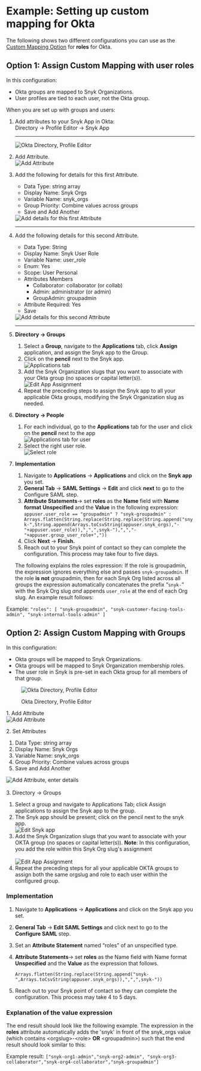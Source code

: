 # Example: Setting up custom mapping for Okta

The following shows two different configurations you can use as the [Custom Mapping Option](./) for **roles** for Okta.

## Option 1: Assign Custom Mapping with user roles

In this configuration:

* Okta groups are mapped to Snyk Organizations.
* User profiles are tied to each user, not the Okta group.

When you are set up with groups and users:

1.  Add attributes to your Snyk App in Okta:\
    Directory -> Profile Editor -> Snyk App

    ***

    <img src="https://lh5.googleusercontent.com/h6ww6L16tTWMVhzoVN5Y72oBo51X-WYidqMAO-pTmUksl7akFrgH463S_MMAKDGYdQYzVIYlvN0HCF7tlHMyyIqaQgfdoP9PP6UX7RIJhg-9fFtmLdVwM3tgjVj-h97yKBAS4jGl" alt="Okta Directory, Profile Editor" data-size="original">
2. Add Attribute.\
   ![Add Attribute](https://lh4.googleusercontent.com/R1sr6ZOerCRNxJhGS3ARf0Pebe0dC-tBLP\_80nARDd0LUGTjRY9jA1E-TiTtz4AQvk4aX-pAE\_\_h2S14kgEb6RTSRzZ4O\_1tOcBaCEwpTn2d4HaVuTynjN5D6qE4YSj3LZaiE5WN)
3.  Add the following for details for this first Attribute.

    * Data Type: string array
    * Display Name: Snyk Orgs
    * Variable Name: snyk\_orgs
    * Group Priority: Combine values across groups
    * Save and Add Another

    <img src="https://lh3.googleusercontent.com/sIXILVtJJeo9wbjzVSEVNmSVPwkMPeUu1j5yeBxi-mBEgwu4Ejn-4d0tZhtUZay2EV0PkN8wSE0uJgON3csAyXCEKVAAcpShqPKdbz_U1D3ghx5sTCEhBJliRYIIEOf72c3H1TS5" alt="Add details for this first Attribute" data-size="original">

    ***
4.  Add the following details for this second Attribute.

    * Data Type: String
    * Display Name: Snyk User Role
    * Variable Name: user\_role
    * Enum: Yes
    * Scope: User Personal
    * Attributes Members
      * Collaborator: collaborator (or collab)
      * Admin: administrator (or admin)
      * GroupAdmin: groupadmin
    * Attribute Required: Yes
    * Save

    <img src="https://lh3.googleusercontent.com/THGLLKFdDMvTnRrWkoWmC_LGq5GJlw2c9Ht9pLzk_-mUodeDbeFe4xO0F8jDB8Wwvvw-4CloAqFdSubc1VttSbSusmWqw0iju_dhzCuho_3im_uGNf1ShYaakMnT-Bxoizo-L7dB" alt="Add details for this second Attribute" data-size="original">

    ***
5. **Directory -> Groups**
   1. Select a **Group**, navigate to the **Applications** tab, click **Assign** application, and assign the Snyk app to the Group.
   2. Click on the **pencil** next to the Snyk app.\
      ![Applications tab](https://lh3.googleusercontent.com/X3ARoW\_GPcKqIvrowKVPGnBWgziZ4E87hCIRVXzvLkLXOuLvP9fS5y9D-yaCjyWCmr6Co-\_3JSA2ZS-MdM5gEF9JYRi4Ivid-tnijtkpQstm7XgFbhAlnZnRM9D1DKYUsnHm987R)
   3. Add the Snyk Organization slugs that you want to associate with your Okta group (no  spaces or capital letter(s)).\
      ![Edit App Assignment](https://lh5.googleusercontent.com/74SiCm6xOoCRnG9LEpMCeCCHyJA-8viDYL0yNbh0ZQeIpV8wuharGBXp6aIsJB0P1Zjbkn1g2vFr2EcxYawyfh\_axoGISUewc4fXara8oQ4BTsE8\_wlprwd1Df5CeVlYgGgoOjsj)
   4. Repeat the preceding steps to assign the Snyk app to all your applicable Okta groups, modifying the Snyk Organization slug as needed.
6. **Directory -> People**
   1. For each individual, go to the **Applications** tab for the user and click on the **pencil** next to the app\
      ![Applications tab for user](https://lh5.googleusercontent.com/7RnhYZ0E24ZoBXe00Zw9jQW\_WbPye2lciWm2qk3zG03mLY6JbsAY7saY-0b26zEGArnDw46MulIgg9XW7Dw9HCt-EODS5qSZquanpNlmfwDHUYL71BQILAfAYifxHf8UBE0BB3Ww)
   2. Select the right user role.\
      ![Select role](https://lh4.googleusercontent.com/XPclvljK5ZsmLx1Cu3odPCFWz0oj4ZRk9ZkdG-gTto3vMWZWtMQ\_ONHVggh-xHL1UkRwId1eJFh8rZwCrbfUGvhKlL9BBzi3U46d3HXYE8YzFMtS8EIJxBljOim5LvSMarKyNXyZ)
7.  **Implementation**

    1. Navigate to **Applications** -> **Applications** and click on the **Snyk app** you set.
    2. **General Tab** -> **SAML Settings** -> **Edit** and click **next** to go to the Configure SAML step.
    3. **Attribute Statements**-> set **roles** as the **Name** field with **Name format** **Unspecified** and the **Value** in the following expression:\
       `appuser.user_role == "groupadmin" ? "snyk-groupadmin" : Arrays.flatten(String.replace(String.replace(String.append("snyk-",String.append(Arrays.toCsvString(appuser.snyk_orgs),"-"+appuser.user_role)),",",",snyk-"),",","-"+appuser.group_user_role+","))`
    4. Click **Next** -> **Finish.**
    5. Reach out to your Snyk point of contact so they can complete the configuration. This process may take four to five days.

    The following explains the roles expression: If the role is groupadmin, the expression ignores everything else and passes `snyk-groupadmin`. If the role **is** **not** groupadmin, then for each Snyk Org listed across all groups the expression automatically concatenates the prefix “`snyk-`” with the Snyk Org slug _and_ appends `user_role` at the end of each Org slug. An example result follows:

Example: `"roles": [ "snyk-groupadmin", "snyk-customer-facing-tools-admin", "snyk-internal-tools-admin" ]`

## Option 2: Assign Custom Mapping with Groups

In this configuration:

* Okta groups will be mapped to Snyk Organizations.
* Okta groups will be mapped to Snyk Organization membership roles.
* The user role in Snyk is pre-set in each Okta group for all members of that group.

<figure><img src="https://lh5.googleusercontent.com/h6ww6L16tTWMVhzoVN5Y72oBo51X-WYidqMAO-pTmUksl7akFrgH463S_MMAKDGYdQYzVIYlvN0HCF7tlHMyyIqaQgfdoP9PP6UX7RIJhg-9fFtmLdVwM3tgjVj-h97yKBAS4jGl" alt="Okta Directory, Profile Editor"><figcaption><p>Okta Directory, Profile Editor</p></figcaption></figure>

1\. Add Attribute\
![Add Attribute](https://lh4.googleusercontent.com/R1sr6ZOerCRNxJhGS3ARf0Pebe0dC-tBLP\_80nARDd0LUGTjRY9jA1E-TiTtz4AQvk4aX-pAE\_\_h2S14kgEb6RTSRzZ4O\_1tOcBaCEwpTn2d4HaVuTynjN5D6qE4YSj3LZaiE5WN)

2\. Set Attributes

1. Data Type: string array
2. Display Name: Snyk Orgs
3. Variable Name: snyk\_orgs
4. Group Priority: Combine values across groups
5. Save and Add Another

![Add Attribute, enter details](https://lh3.googleusercontent.com/sIXILVtJJeo9wbjzVSEVNmSVPwkMPeUu1j5yeBxi-mBEgwu4Ejn-4d0tZhtUZay2EV0PkN8wSE0uJgON3csAyXCEKVAAcpShqPKdbz\_U1D3ghx5sTCEhBJliRYIIEOf72c3H1TS5)\
\
3\. Directory -> Groups

1. Select a group and navigate to Applications Tab; click Assign applications to assign the Snyk app to the group.
2. The Snyk app should be present; click on the pencil next to the snyk app.\
   ![Edit Snyk app](https://lh3.googleusercontent.com/X3ARoW\_GPcKqIvrowKVPGnBWgziZ4E87hCIRVXzvLkLXOuLvP9fS5y9D-yaCjyWCmr6Co-\_3JSA2ZS-MdM5gEF9JYRi4Ivid-tnijtkpQstm7XgFbhAlnZnRM9D1DKYUsnHm987R)
3. Add the Snyk Organization slugs that you want to associate with your OKTA group (no spaces or capital letter(s)). **Note**: In this configuration, you add the role within this Snyk Org slug's assignment\
   \
   ![Edit App Assignment](https://lh4.googleusercontent.com/qUN0SI64WQqAGCs2YPrvIW0lyZAyZDnGgpYe\_mXyGIPa2XqgBJJa3DBpg\_qGdoHxXql7kNrzrBkzY7T660es0qGcSH5wSbBw1DANk9f1\_q6SHDQXjxNFKRaVVCuZICVkFbnGYUz6)
4. Repeat the preceding steps for all your applicable OKTA groups to assign both the same orgslug and role to each user within the configured group.

### Implementation

1. Navigate to **Applications** -> **Applications** and click on the Snyk app you set.
2. **General Tab** -> **Edit SAML Settings** and click next to go to the **Configure SAML** step.
3. Set an **Attribute Statement** named “roles” of an unspecified type.
4.  **Attribute Statements**-> set **roles** as the Name field with Name format **Unspecified** and the **Value** as the expression that follows.

    `Arrays.flatten(String.replace(String.append("snyk-",Arrays.toCsvString(appuser.snyk_orgs)),",",",snyk-"))`
5. Reach out to your Snyk point of contact so they can complete the configuration. This process may take 4 to 5 days.

### **Explanation of the value expression**

The end result should look like the following example. The expression in the **roles** attribute automatically adds the 'snyk' in front of the snyk\_orgs value (which contains \<orgslug>-\<role> **OR** \<groupadmin>) such that the end result should look similar to this:

Example result: `["snyk-org1-admin","snyk-org2-admin", "snyk-org3-collaborator","snyk-org4-collaborator","snyk-groupadmin"]`
